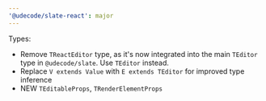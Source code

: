 ```yaml
---
'@udecode/slate-react': major
---
```


Types:

- Remove `TReactEditor` type, as it's now integrated into the main `TEditor` type in `@udecode/slate`. Use `TEditor` instead.
- Replace `V extends Value` with `E extends TEditor` for improved type inference
- NEW `TEditableProps`, `TRenderElementProps`
